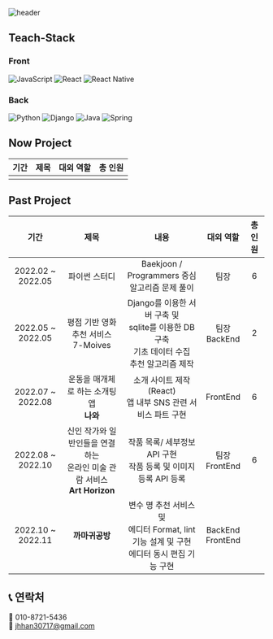 ![header](https://capsule-render.vercel.app/api?type=waving&color=gradient&height=300&section=header&text=Welcome&fontSize=90)

## Teach-Stack

### Front

![JavaScript](https://img.shields.io/badge/javascript-%23323330.svg?style=for-the-badge&logo=javascript&logoColor=%23F7DF1E) ![React](https://img.shields.io/badge/react-%2320232a.svg?style=for-the-badge&logo=react&logoColor=%2361DAFB) ![React Native](https://img.shields.io/badge/react_native-%2320232a.svg?style=for-the-badge&logo=react&logoColor=%2361DAFB)

### Back

![Python](https://img.shields.io/badge/python-3670A0?style=for-the-badge&logo=python&logoColor=ffdd54) ![Django](https://img.shields.io/badge/django-%23092E20.svg?style=for-the-badge&logo=django&logoColor=white) ![Java](https://img.shields.io/badge/java-%23ED8B00.svg?style=for-the-badge&logo=java&logoColor=white) ![Spring](https://img.shields.io/badge/spring-%236DB33F.svg?style=for-the-badge&logo=spring&logoColor=white)
<br />

## Now Project

|      기간       |                제목                | 대외 역할 | 총 인원 |
| :-------------: | :--------------------------------: | :-------: | :-----: |
|  |  |    |        |

## Past Project

|       기간        |                             제목                             |                             내용                             |       대외 역할       | 총 인원 |
| :---------------: | :----------------------------------------------------------: | :----------------------------------------------------------: | :-------------------: | :-----: |
| 2022.02 ~ 2022.05 |                        파이썬 스터디                         |     Baekjoon / Programmers 중심<br />알고리즘 문제 풀이      |         팀장          |    6    |
| 2022.05 ~ 2022.05 |           평점 기반 영화 추천 서비스<br />7-Moives           | Django를 이용한 서버 구축 및<br />sqlite를 이용한 DB 구축<br />기초 데이터 수집<br />추천 알고리즘 제작 |   팀장<br />BackEnd   |    2    |
| 2022.07 ~ 2022.08 |         운동을 매개체로 하는 소개팅 앱<br />**나와**         | 소개 사이트 제작(React)<br />앱 내부 SNS 관련 서비스 파트 구현 |       FrontEnd        |    6    |
| 2022.08 ~ 2022.10 | 신인 작가와 일반인들을 연결하는<br />온라인 미술 관람 서비스<br />**Art Horizon** | 작품 목록/ 세부정보 API 구현<br />작품 등록 및 이미지 등록 API 등록 |  팀장<br />FrontEnd   |    6    |
| 2022.10 ~ 2022.11 |                        **까마귀공방**                        | 변수 명 추천 서비스 및<br />에디터 Format, lint 기능 설계 및 구현<br />에디터 동시 편집 기능 구현 | BackEnd<br />FrontEnd |         |

## :telephone_receiver: 연락처

:iphone: 010-8721-5436 <br />
:email: jhhan30717@gmail.com
